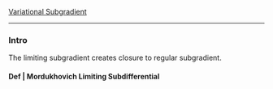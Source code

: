 [Variational Subgradient](Variational%20Subgradient.md)


---
### **Intro**

The limiting subgradient creates closure to regular subgradient. 

#### **Def | Mordukhovich Limiting Subdifferential**
